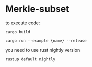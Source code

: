 # Merkle-subset
to execute code:


```
cargo build
```

```
cargo run --example {name} --release
```

you need to use rust nightly version 

```
rustup default nightly
```
